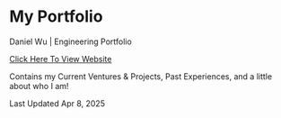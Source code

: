 # My Portfolio
Daniel Wu | Engineering Portfolio

[Click Here To View Website](https://danielw21.github.io/Personal-Portfolio/)

Contains my Current Ventures & Projects, Past Experiences, and a little about who I am!

Last Updated Apr 8, 2025